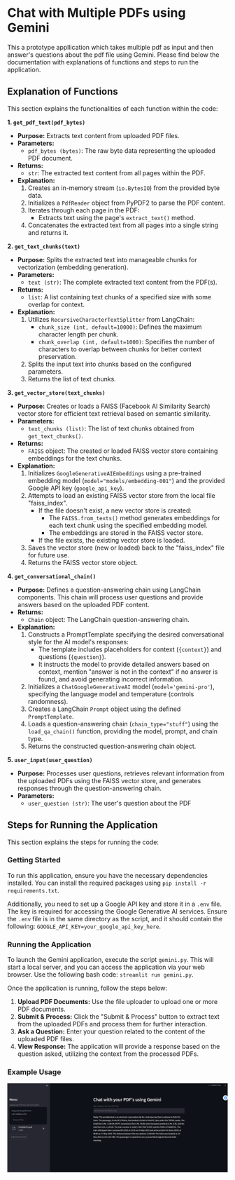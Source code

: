 # Chat with Multiple PDFs using Gemini
This a prototype appllication which takes multiple pdf as input and then answer's questions about the pdf file using Gemini.
Please find below the documentation with explanations of functions and steps to run the application.

## Explanation of Functions

This section explains the functionalities of each function within the code:

**1. `get_pdf_text(pdf_bytes)`**

* **Purpose:** Extracts text content from uploaded PDF files.
* **Parameters:**
    * `pdf_bytes (bytes)`: The raw byte data representing the uploaded PDF document.
* **Returns:**
    * `str`: The extracted text content from all pages within the PDF.
* **Explanation:**
    1. Creates an in-memory stream (`io.BytesIO`) from the provided byte data.
    2. Initializes a `PdfReader` object from PyPDF2 to parse the PDF content.
    3. Iterates through each page in the PDF:
        - Extracts text using the page's `extract_text()` method.
    4. Concatenates the extracted text from all pages into a single string and returns it.

**2. `get_text_chunks(text)`**

* **Purpose:** Splits the extracted text into manageable chunks for vectorization (embedding generation).
* **Parameters:**
    * `text (str)`: The complete extracted text content from the PDF(s).
* **Returns:**
    * `list`: A list containing text chunks of a specified size with some overlap for context.
* **Explanation:**
    1. Utilizes `RecursiveCharacterTextSplitter` from LangChain:
        - `chunk_size (int, default=10000)`: Defines the maximum character length per chunk.
        - `chunk_overlap (int, default=1000)`: Specifies the number of characters to overlap between chunks for better context preservation.
    2. Splits the input text into chunks based on the configured parameters.
    3. Returns the list of text chunks.

**3. `get_vector_store(text_chunks)`**

* **Purpose:** Creates or loads a FAISS (Facebook AI Similarity Search) vector store for efficient text retrieval based on semantic similarity.
* **Parameters:**
    * `text_chunks (list)`: The list of text chunks obtained from `get_text_chunks()`.
* **Returns:**
    * `FAISS` object: The created or loaded FAISS vector store containing embeddings for the text chunks.
* **Explanation:**
    1. Initializes `GoogleGenerativeAIEmbeddings` using a pre-trained embedding model (`model="models/embedding-001"`) and the provided Google API key (`google_api_key`).
    2. Attempts to load an existing FAISS vector store from the local file "faiss_index".
        - If the file doesn't exist, a new vector store is created:
            - The `FAISS.from_texts()` method generates embeddings for each text chunk using the specified embedding model.
            - The embeddings are stored in the FAISS vector store.
        - If the file exists, the existing vector store is loaded.
    3. Saves the vector store (new or loaded) back to the "faiss_index" file for future use.
    4. Returns the FAISS vector store object.

**4. `get_conversational_chain()`**

* **Purpose:** Defines a question-answering chain using LangChain components. This chain will process user questions and provide answers based on the uploaded PDF content.
* **Returns:**
    * `Chain` object: The LangChain question-answering chain.
* **Explanation:**
    1. Constructs a PromptTemplate specifying the desired conversational style for the AI model's responses:
        - The template includes placeholders for context (`{context}`) and questions (`{question}`).
        - It instructs the model to provide detailed answers based on context, mention "answer is not in the context" if no answer is found, and avoid generating incorrect information.
    2. Initializes a `ChatGoogleGenerativeAI` model (`model='gemini-pro'`), specifying the language model and temperature (controls randomness).
    3. Creates a LangChain `Prompt` object using the defined `PromptTemplate`.
    4. Loads a question-answering chain (`chain_type="stuff"`) using the `load_qa_chain()` function, providing the model, prompt, and chain type.
    5. Returns the constructed question-answering chain object.

**5. `user_input(user_question)`**

* **Purpose:** Processes user questions, retrieves relevant information from the uploaded PDFs using the FAISS vector store, and generates responses through the question-answering chain.
* **Parameters:**
    * `user_question (str)`: The user's question about the PDF

## Steps for Running the Application    

This section explains the steps for running the code:

### Getting Started

To run this application, ensure you have the necessary dependencies installed. You can install the required packages using `pip install -r requirements.txt`.

Additionally, you need to set up a Google API key and store it in a `.env` file. The key is required for accessing the Google Generative AI services. Ensure the `.env` file is in the same directory as the script, and it should contain the following: `GOOGLE_API_KEY=your_google_api_key_here`.

### Running the Application

To launch the Gemini application, execute the script `gemini.py`. This will start a local server, and you can access the application via your web browser. Use the following bash code: `streamlit run gemini.py`.

Once the application is running, follow the steps below:

1. **Upload PDF Documents:** Use the file uploader to upload one or more PDF documents.
2. **Submit & Process:** Click the "Submit & Process" button to extract text from the uploaded PDFs and process them for further interaction.
3. **Ask a Question:** Enter your question related to the content of the uploaded PDF files.
4. **View Response:** The application will provide a response based on the question asked, utilizing the context from the processed PDFs.

### Example Usage
![alt text](image.png)
